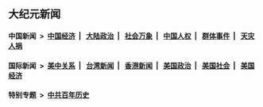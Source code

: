 ## 大纪元新闻

#### 中国新闻 &nbsp;>&nbsp; [中国经济](indexes/ncid283/README.md?11162045) &nbsp;| &nbsp; [大陆政治](indexes/ncid277/README.md?11162045) &nbsp;| &nbsp; [社会万象](indexes/ncid282/README.md?11162045) &nbsp;| &nbsp; [中国人权](indexes/ncid278/README.md?11162045) &nbsp;| &nbsp; [群体事件](indexes/ncid279/README.md?11162045) &nbsp;| &nbsp; [天灾人祸](indexes/ncid280/README.md?11162045)

#### 国际新闻 &nbsp;>&nbsp; [美中关系](indexes/nf1412576/README.md?11162045) &nbsp;| &nbsp; [台湾新闻](indexes/ncid1349361/README.md?11162045) &nbsp;| &nbsp; [香港新闻](indexes/ncid1349362/README.md?11162045) &nbsp;| &nbsp; [美国政治](indexes/ncid1078159/README.md?11162045) &nbsp;| &nbsp; [美国社会](indexes/ncid1078160/README.md?11162045) &nbsp;| &nbsp; [美国经济](indexes/ncid1078158/README.md?11162045)

#### 特别专题 &nbsp;>&nbsp; [中共百年历史](https://github.com/epoch-news/epoch-special/blob/master/README.md?11162045)  
